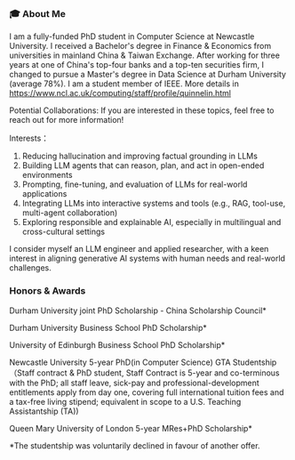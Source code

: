 ### 🎓 About Me  
I am a fully-funded PhD student in Computer Science at Newcastle University. I received a Bachelor's degree in Finance & Economics from universities in mainland China & Taiwan Exchange. After working for three years at one of China's top-four banks and a top-ten securities firm, I changed to pursue a Master's degree in Data Science at Durham University (average 78%). I am a student member of IEEE. More details in https://www.ncl.ac.uk/computing/staff/profile/quinnelin.html

Potential Collaborations: If you are interested in these topics, feel free to reach out for more information!

Interests：
1. Reducing hallucination and improving factual grounding in LLMs
2. Building LLM agents that can reason, plan, and act in open-ended environments
3. Prompting, fine-tuning, and evaluation of LLMs for real-world applications
4. Integrating LLMs into interactive systems and tools (e.g., RAG, tool-use, multi-agent collaboration)
5. Exploring responsible and explainable AI, especially in multilingual and cross-cultural settings

I consider myself an LLM engineer and applied researcher, with a keen interest in aligning generative AI systems with human needs and real-world challenges.


</div>  

### Honors & Awards
Durham University joint PhD Scholarship - China Scholarship Council*

Durham University Business School PhD Scholarship*

University of Edinburgh Business School PhD Scholarship*

Newcastle University 5-year PhD(in Computer Science) GTA Studentship （Staff contract & PhD student, Staff Contract is 5-year and co-terminous with the PhD; all staff leave, sick-pay and professional-development entitlements apply from day one, covering full international tuition fees and a tax-free living stipend; equivalent in scope to a U.S. Teaching Assistantship (TA))

Queen Mary University of London 5-year MRes+PhD Scholarship*

*The studentship was voluntarily declined in favour of another offer.

